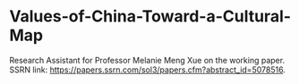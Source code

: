 # Values-of-China-Toward-a-Cultural-Map
Research Assistant for Professor Melanie Meng Xue on the working paper. SSRN link: https://papers.ssrn.com/sol3/papers.cfm?abstract_id=5078516.
